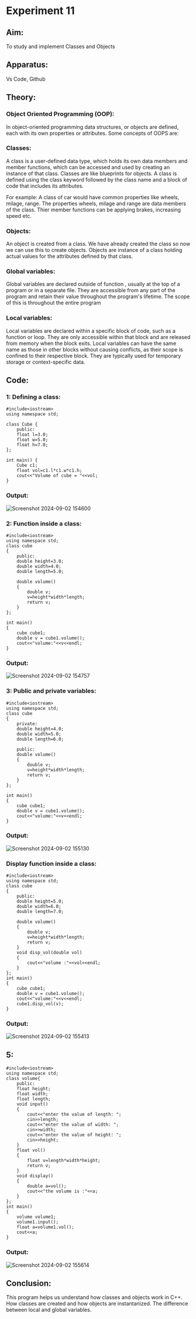 # Experiment 11



## Aim:
To study and implement Classes and Objects


## Apparatus:
Vs Code, Github


## Theory:

### Object Oriented Programming (OOP):
In object-oriented programming data structures, or objects are defined, each with its own properties or attributes. Some concepts of OOPS are:

### Classes:
A class is a user-defined data type, which holds its own data members and member functions, which can be accessed and used by creating an instance of that class. Classes are like blueprints for objects. A class is defined using the class keyword followed by the class name and a block of code that includes its attributes.

For example: A class of car would have common properties like wheels, milage, range. The properties wheels, milage and range are data members of the class. Thier member functions can be applying brakes, increasing speed etc.

### Objects: 
An object is created from a class. We have already created the class so now we can use this to create objects. Objects are instance of a class holding actual values for the attributes defined by that class.

### Global variables: 
Global variables are declared outside of function , usually at the top of a program or in a separate file. They are accessible from any part of the program and retain their value throughout the program's lifetime. The scope of this is throughout the entire program

### Local variables:
Local variables are declared within a specific block of code, such as a function or loop. They are only accessible within that block and are released from memory when the block exits. Local variables can have the same name as those in other blocks without causing conflicts, as their scope is confined to their respective block. They are typically used for temporary storage or context-specific data.


## Code:

### 1: Defining a class:
```
#include<iostream>
using namespace std;

class Cube {
    public:
    float l=3.0;
    float w=5.0;
    float h=7.0;
};

int main() {
    Cube c1;
    float vol=c1.l*c1.w*c1.h;
    cout<<"Volume of cube = "<<vol;
}
```
### Output:
![Screenshot 2024-09-02 154600](https://github.com/user-attachments/assets/252ccebe-e960-417f-bcc7-686cbc83c5b1)

### 2: Function inside a class:
```
#include<iostream>
using namespace std;
class cube
{
    public:
    double height=3.0;
    double width=4.0;
    double length=5.0;

    double volume()
    {
        double v;
        v=height*width*length;
        return v;
    }
};

int main()
{
    cube cube1;
    double v = cube1.volume();
    cout<<"volume:"<<v<<endl;
}
```
### Output:
![Screenshot 2024-09-02 154757](https://github.com/user-attachments/assets/1ff449f8-7b6d-4c70-974f-bfd73fd0b123)

### 3: Public and private variables:
```
#include<iostream>
using namespace std;
class cube
{
    private:
    double height=4.0;
    double width=5.0;
    double length=6.0;

    public:
    double volume()
    {
        double v;
        v=height*width*length;
        return v;
    }
};

int main()
{
    cube cube1;
    double v = cube1.volume();
    cout<<"volume:"<<v<<endl;
}
```
### Output:
![Screenshot 2024-09-02 155130](https://github.com/user-attachments/assets/da094a16-f4dd-490a-9b70-83748b163b3f)

### Display function inside a class:
```
#include<iostream>
using namespace std;
class cube
{
    public:
    double height=5.0;
    double width=6.0;
    double length=7.0;

    double volume()
    {
        double v;
        v=height*width*length;
        return v;
    }
    void disp_vol(double vol)
    {
        cout<<"volume :"<<vol<<endl;
    }
};
int main()
{
    cube cube1;
    double v = cube1.volume();
    cout<<"volume:"<<v<<endl;
    cube1.disp_vol(v);
}
```
### Output:
![Screenshot 2024-09-02 155413](https://github.com/user-attachments/assets/17b0cf38-9d9e-48e6-9497-c6bf6c8e8e93)

## 5:
```
#include<iostream>
using namespace std;
class volume{
    public:
    float height;
    float width;
    float length;
    void input()
    {
        cout<<"enter the value of length: ";
        cin>>length;
        cout<<"enter the value of width: ";
        cin>>width;
        cout<<"enter the value of height: ";
        cin>>height;
    }
    float vol()
    {
        float v=length*width*height;
        return v;
    }
    void display()
    {
        double a=vol();
        cout<<"the volume is :"<<a;
    }
};
int main()
{
    volume volume1;
    volume1.input();
    float a=volume1.vol();
    cout<<a;
}
```
### Output:
![Screenshot 2024-09-02 155614](https://github.com/user-attachments/assets/05fc5e18-a8e4-4ab6-b485-92bfb7fdac39)


## Conclusion:
This program helps us understand how classes and objects work in C++. How classes are created and how objects are instantanized. The difference between local and global variables.
